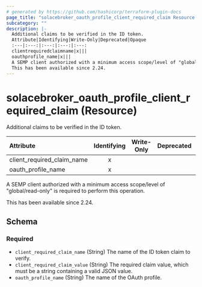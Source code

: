 ```yaml
---
# generated by https://github.com/hashicorp/terraform-plugin-docs
page_title: "solacebroker_oauth_profile_client_required_claim Resource - solacebroker"
subcategory: ""
description: |-
  Additional claims to be verified in the ID token.
  Attribute|Identifying|Write-Only|Deprecated|Opaque
  :---|:---:|:---:|:---:|:---:
  clientrequiredclaimname|x|||
  oauthprofile_name|x|||
  A SEMP client authorized with a minimum access scope/level of "global/read-only" is required to perform this operation.
  This has been available since 2.24.
---
```


# solacebroker_oauth_profile_client_required_claim (Resource)

Additional claims to be verified in the ID token.


Attribute|Identifying|Write-Only|Deprecated|Opaque
:---|:---:|:---:|:---:|:---:
client_required_claim_name|x|||
oauth_profile_name|x|||



A SEMP client authorized with a minimum access scope/level of "global/read-only" is required to perform this operation.

This has been available since 2.24.



<!-- schema generated by tfplugindocs -->
## Schema

### Required

- `client_required_claim_name` (String) The name of the ID token claim to verify.
- `client_required_claim_value` (String) The required claim value, which must be a string containing a valid JSON value.
- `oauth_profile_name` (String) The name of the OAuth profile.
